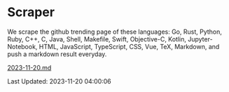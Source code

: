 # Scraper

We scrape the github trending page of these languages: Go, Rust, Python, Ruby, C++, C, Java, Shell, Makefile, Swift, Objective-C, Kotlin, Jupyter-Notebook, HTML, JavaScript, TypeScript, CSS, Vue, TeX, Markdown, and push a markdown result everyday.

[2023-11-20.md](https://github.com/yangwenmai/github-trending-backup/blob/master/2023-11-20.md)

Last Updated: 2023-11-20 04:00:06
